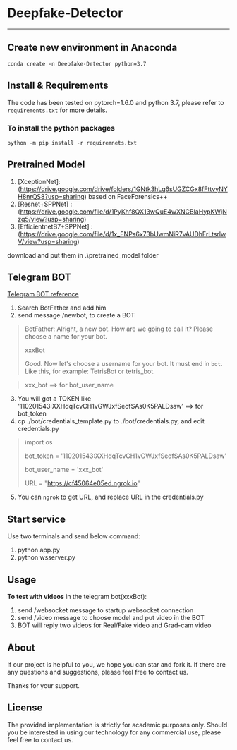 # Deepfake-Detector
------------------
## Create new environment in Anaconda
`conda create -n Deepfake-Detector python=3.7`

## Install & Requirements
The code has been tested on pytorch=1.6.0 and python 3.7, please refer to `requirements.txt` for more details.
### To install the python packages
`python -m pip install -r requiremnets.txt`

## Pretrained Model
1. [XceptionNet]: (https://drive.google.com/drive/folders/1GNtk3hLq6sUGZCGx8fFttvyNYH8nrQS8?usp=sharing) based on FaceForensics++
2. [Resnet+SPPNet] : (https://drive.google.com/file/d/1PyKhf8QX13wQuE4wXNCBlaHypKWjNzq5/view?usp=sharing)
3. [EfficientnetB7+SPPNet] : (https://drive.google.com/file/d/1x_FNPs6x73bUwmNiR7vAUDhFrLtsrlwV/view?usp=sharing)

download and put them in .\pretrained_model folder

## Telegram BOT
[Telegram BOT reference](https://core.telegram.org/bots#6-botfather)
1. Search BotFather and add him
2. send message /newbot, to create a BOT 
> BotFather: Alright, a new bot. How are we going to call it? Please choose a name for your bot.
>
> xxxBot
>
> Good. Now let's choose a username for your bot. It must end in `bot`. Like this, for example: TetrisBot or tetris_bot.

> xxx_bot    ==> for bot_user_name
3. You will got a TOKEN like '110201543:XXHdqTcvCH1vGWJxfSeofSAs0K5PALDsaw'  ==> for bot_token
4. cp ./bot/credentials_template.py to ./bot/credentials.py, and edit credentials.py

> import os
> 
> bot_token = '110201543:XXHdqTcvCH1vGWJxfSeofSAs0K5PALDsaw'
>
> bot_user_name = 'xxx_bot'
>
> URL = "https://cf45064e05ed.ngrok.io"

5. You can `ngrok` to get URL, and replace URL in the credentials.py

## Start service
Use two terminals and send below command:
1. python app.py
2. python wsserver.py

## Usage
**To test with videos**
in the telegram bot(xxxBot):
1. send /websocket message to startup websocket connection
2. send /video message to choose model and put video in the BOT
3. BOT will reply two videos for Real/Fake video and Grad-cam video

## About
If our project is helpful to you, we hope you can star and fork it. If there are any questions and suggestions, please feel free to contact us.

Thanks for your support.
## License
The provided implementation is strictly for academic purposes only. Should you be interested in using our technology for any commercial use, please feel free to contact us.
